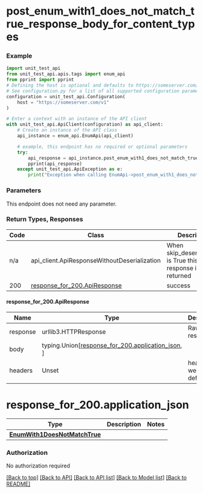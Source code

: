<a name="top"></a>
# **post_enum_with1_does_not_match_true_response_body_for_content_types**
<a name="post_enum_with1_does_not_match_true_response_body_for_content_types"></a>


### Example

```python
import unit_test_api
from unit_test_api.apis.tags import enum_api
from pprint import pprint
# Defining the host is optional and defaults to https://someserver.com/v1
# See configuration.py for a list of all supported configuration parameters.
configuration = unit_test_api.Configuration(
    host = "https://someserver.com/v1"
)

# Enter a context with an instance of the API client
with unit_test_api.ApiClient(configuration) as api_client:
    # Create an instance of the API class
    api_instance = enum_api.EnumApi(api_client)

    # example, this endpoint has no required or optional parameters
    try:
        api_response = api_instance.post_enum_with1_does_not_match_true_response_body_for_content_types()
        pprint(api_response)
    except unit_test_api.ApiException as e:
        print("Exception when calling EnumApi->post_enum_with1_does_not_match_true_response_body_for_content_types: %s\n" % e)
```
### Parameters
This endpoint does not need any parameter.

### Return Types, Responses

Code | Class | Description
------------- | ------------- | -------------
n/a | api_client.ApiResponseWithoutDeserialization | When skip_deserialization is True this response is returned
200 | [response_for_200.ApiResponse](#response_for_200.ApiResponse) | success

#### <a id="response_for_200.ApiResponse" >response_for_200.ApiResponse</a>
Name | Type | Description  | Notes
------------- | ------------- | ------------- | -------------
response | urllib3.HTTPResponse | Raw response |
body | typing.Union[[response_for_200.application_json](#response_for_200.application_json), ] |  |
headers | Unset | headers were not defined |

# <a id="response_for_200.application_json" >response_for_200.application_json</a>
Type | Description  | Notes
------------- | ------------- | -------------
[**EnumWith1DoesNotMatchTrue**](../../../components/schema/enum_with1_does_not_match_true.EnumWith1DoesNotMatchTrue.md) |  | 


### Authorization

No authorization required

[[Back to top]](#top) [[Back to API]](../EnumApi.md) [[Back to API list]](../../../../README.md#documentation-for-api-endpoints) [[Back to Model list]](../../../../README.md#documentation-for-models) [[Back to README]](../../../../README.md)

